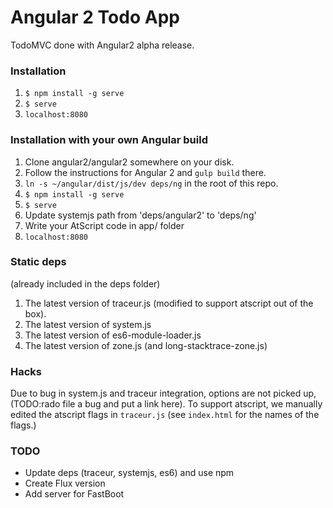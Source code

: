 # Angular 2 Todo App

TodoMVC done with Angular2 alpha release. 

### Installation

1. `$ npm install -g serve`
2. `$ serve`
3. `localhost:8080`

### Installation with your own Angular build

1. Clone angular2/angular2 somewhere on your disk.
2. Follow the instructions for Angular 2 and `gulp build` there.
3. `ln -s ~/angular/dist/js/dev deps/ng` in the root of this repo.
4. `$ npm install -g serve`
5. `$ serve`
6. Update systemjs path from 'deps/angular2' to 'deps/ng'
7. Write your AtScript code in app/ folder
8. `localhost:8080`

### Static deps
(already included in the deps folder)
1. The latest version of traceur.js (modified to support atscript out of the box).
2. The latest version of system.js
3. The latest version of es6-module-loader.js
4. The latest version of zone.js (and long-stacktrace-zone.js)

### Hacks
Due to bug in system.js and traceur integration, options are not picked up,
(TODO:rado file a bug and put a link here). To support atscript, we manually
edited the atscript flags in `traceur.js` (see `index.html` for the names of the flags.)


### TODO
 * Update deps (traceur, systemjs, es6) and use npm
 * Create Flux version
 * Add server for FastBoot
